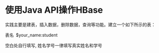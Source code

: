 # 使用Java API操作HBase
实践主要是建表，插入数据，删除数据，查询等功能。建立一个如下所示的表：

表名 $your_name:student

空白处自行填写, 姓名学号一律填写真实姓名和学号
